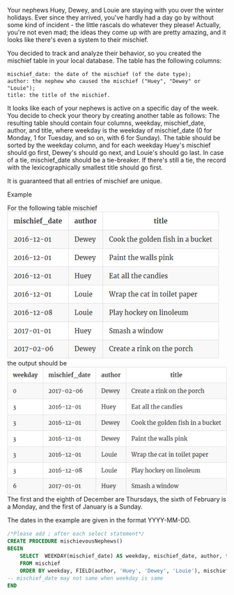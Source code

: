 Your nephews Huey, Dewey, and Louie are staying with you over the winter holidays. Ever since they arrived, you've hardly had a day go by without some kind of incident - the little rascals do whatever they please! Actually, you're not even mad; the ideas they come up with are pretty amazing, and it looks like there's even a system to their mischief.

You decided to track and analyze their behavior, so you created the mischief table in your local database. The table has the following columns:

    mischief_date: the date of the mischief (of the date type);
    author: the nephew who caused the mischief ("Huey", "Dewey" or "Louie");
    title: the title of the mischief.

It looks like each of your nephews is active on a specific day of the week. You decide to check your theory by creating another table as follows:
The resulting table should contain four columns, weekday, mischief_date, author, and title, where weekday is the weekday of mischief_date (0 for Monday, 1 for Tuesday, and so on, with 6 for Sunday). The table should be sorted by the weekday column, and for each weekday Huey's mischief should go first, Dewey's should go next, and Louie's should go last. In case of a tie, mischief_date should be a tie-breaker. If there's still a tie, the record with the lexicographically smallest title should go first.

It is guaranteed that all entries of mischief are unique.

Example

For the following table mischief  
![title](P10-1.png)  
the output should be  
![title](P10-2.png)  
The first and the eighth of December are Thursdays, the sixth of February is a Monday, and the first of January is a Sunday.  

The dates in the example are given in the format YYYY-MM-DD.

```sql
/*Please add ; after each select statement*/
CREATE PROCEDURE mischievousNephews()
BEGIN
    SELECT  WEEKDAY(mischief_date) AS weekday, mischief_date, author, title
    FROM mischief
    ORDER BY weekday, FIELD(author, 'Huey', 'Dewey', 'Louie'), mischief_date, title; 
-- mischief_date may not same when weekday is same  
END
```